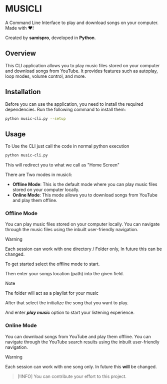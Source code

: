 # MUSICLI

A Command Line Interface to play and download songs on your computer. Made with ❤️!

Created by **samispro**, developed in **Python**.

## Overview

This CLI application allows you to play music files stored on your computer and download songs from YouTube. It provides features such as autoplay, loop modes, volume control, and more.

## Installation

Before you can use the application, you need to install the required dependencies. Run the following command to install them:

```bash
python music-cli.py --setup
```

## Usage
To Use the CLI just call the code in normal python execution

```bash
python music-cli.py
```

This will redirect you to what we call as "Home Screen"

There are Two modes in musicli:

*  **Offline Mode**: This is the default mode where you can play music files stored on your computer locally.
*  **Online Mode**: This mode allows you to download songs from YouTube and play them offline.

### Offline Mode
You can play music files stored on your computer locally. You can navigate through the music files using the inbuilt user-friendly navigation.
>[!WARNING]
>Each session can work with one directory / Folder only, In future this can be changed.

To get started select the offline mode to start.

Then enter your songs location (path) into the given field.

>[!NOTE]
> The folder will act as a playlist for your music 

After that select the initialize the song that you want to play.

And enter *__play music__* option to start your listening experience.


### Online Mode
You can download songs from YouTube and play them offline. You can navigate through the YouTube search results using
the inbuilt user-friendly navigation.

>[!WARNING]
>Each session can work with one song only. In future this **will** be changed.

>[!INFO]
> You can contribute your effort to this project.
